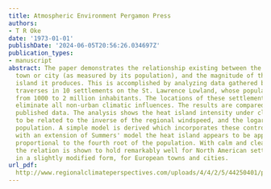 ```yaml
---
title: Atmospheric Environment Pergamon Press
authors:
- T R Oke
date: '1973-01-01'
publishDate: '2024-06-05T20:56:26.034697Z'
publication_types:
- manuscript
abstract: The paper demonstrates the relationship existing between the size of a village,
  town or city (as measured by its population), and the magnitude of the urban heat
  island it produces. This is accomplished by analyzing data gathered by automobile
  traverses in 10 settlements on the St. Lawrence Lowland, whose populations range
  from 1000 to 2 million inhabitants. The locations of these settlements effectively
  eliminate all non-urban climatic influences. The results are compared with previously
  published data. The analysis shows the heat island intensity under cloudless skies
  to be related to the inverse of the regional windspeed, and the logarithm of the
  population. A simple model is derived which incorporates these controls. In agreement
  with an extension of Summers' model the heat island appears to be approximately
  proportional to the fourth root of the population. With calm and clear conditions
  the relation is shown to hold remarkably well for North American settlements, and
  in a slightly modified form, for European towns and cities.
url_pdf: 
  http://www.regionalclimateperspectives.com/uploads/4/4/2/5/44250401/post6oke1973uhiscaling.pdf
---
```

